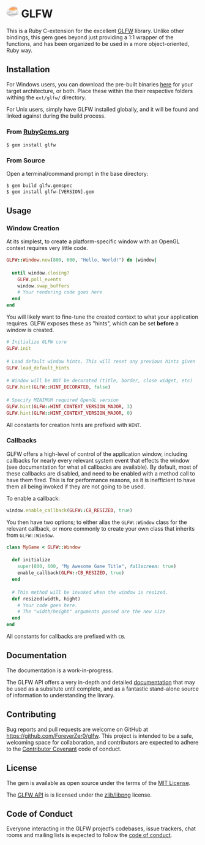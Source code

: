 # ![icon](./glfw-icon.png) GLFW

This is a Ruby C-extension for the excellent [GLFW](https://github.com/glfw/glfw) library. Unlike other bindings, this gem goes beyond just providing a 1:1 wrapper of the functions, and has been organized to be used in a more object-oriented, Ruby way.

## Installation

For Windows users, you can download the pre-built binaries [here](https://www.glfw.org/download.html) for your target architecture, or both. Place these within the their respective folders withing the `ext/glfw/` directory.

For Unix users, simply have GLFW installed globally, and it will be found and linked against during the build process.


### From [RubyGems.org](https://rubygems.org/gems/glfw)

    $ gem install glfw

### From Source

Open a terminal/command prompt in the base directory:

    $ gem build glfw.gemspec
    $ gem install glfw-[VERSION].gem

## Usage

### Window Creation

At its simplest, to create a platform-specific window with an OpenGL context requires very little code.

```ruby
GLFW::Window.new(800, 600, "Hello, World!") do |window|

  until window.closing?
    GLFW.poll_events
    window.swap_buffers
    # Your rendering code goes here
  end
end
```

You will likely want to fine-tune the created context to what your application requires. GLFW exposes these as "hints", which can be set **before** a window is created.

```ruby
# Initialize GLFW core
GLFW.init

# Load default window hints. This will reset any previous hints given
GLFW.load_default_hints

# Window will be NOT be decorated (title, border, close widget, etc)
GLFW.hint(GLFW::HINT_DECORATED, false)

# Specify MINIMUM required OpenGL version
GLFW.hint(GLFW::HINT_CONTEXT_VERSION_MAJOR, 3)
GLFW.hint(GLFW::HINT_CONTEXT_VERSION_MAJOR, 0)
```

All constants for creation hints are prefixed with `HINT`.

### Callbacks

GLFW offers a high-level of control of the application window, including callbacks for nearly every relevant system event that effects the window (see documentation for what all callbacks are available). By default, most of these callbacks are disabled, and need to be enabled with a method call to have them fired. This is for performance reasons, as it is inefficient to have them all being invoked if they are not going to be used.

To enable a callback:

```ruby
window.enable_callback(GLFW::CB_RESIZED, true)
```

You then have two options; to either alias the `GLFW::Window` class for the relevant callback, or more commonly to create your own class that inherits from `GLFW::Window`.

```ruby
class MyGame < GLFW::Window

  def initialize
    super(800, 600, "My Awesome Game Title", fullscreen: true)
    enable_callback(GLFW::CB_RESIZED, true)
  end

  # This method will be invoked when the window is resized.
  def resized(width, hight)
    # Your code goes here.
    # The "width/height" arguments passed are the new size
  end
end
```

All constants for callbacks are prefixed with `CB`.

## Documentation

The documentation is a work-in-progress.

The GLFW API offers a very in-depth and detailed [documentation](http://www.glfw.org/docs/latest/intro_guide.html) that may be used as a subsitute until complete, and as a fantastic stand-alone source of information to understanding the linrary.

## Contributing

Bug reports and pull requests are welcome on GitHub at https://github.com/ForeverZer0/glfw. This project is intended to be a safe, welcoming space for collaboration, and contributors are expected to adhere to the [Contributor Covenant](http://contributor-covenant.org) code of conduct.

## License

The gem is available as open source under the terms of the [MIT License](https://opensource.org/licenses/MIT).

The [GLFW API](http://www.glfw.org) is is licensed under the [zlib/libpng](http://www.glfw.org/license.html) license.

## Code of Conduct

Everyone interacting in the GLFW project’s codebases, issue trackers, chat rooms and mailing lists is expected to follow the [code of conduct](https://github.com/ForeverZer0/glfw/blob/master/CODE_OF_CONDUCT.md).
